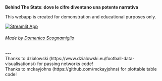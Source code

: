 **Behind The Stats: dove le cifre diventano una potente narrativa** <br>

This webapp is created for demonstration and educational purposes only.

[![Streamlit App](https://static.streamlit.io/badges/streamlit_badge_black_white.svg)](https://behindthestats.streamlit.app)
<h6>Made by <a href="https://www.domenicoscognamiglio.it/">Domenico Scognamiglio</a></h6>
--- <br>
Thanks to dzialowski (https://www.dzialowski.eu/football-data-visualisations/) for passing networks code! <br>
Thanks to mckayjohns (https://github.com/mckayjohns) for plottable table code!
